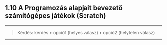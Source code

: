 ## 1.10 A Programozás alapjait bevezető számítógépes játékok (Scratch)

----
> Kérdés: kérdés
> •	opció1 (helyes válasz)
> •	opció2 (helytelen válasz)
----
